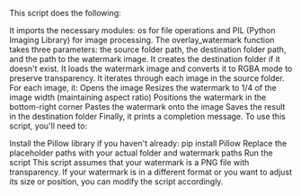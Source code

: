 This script does the following:

It imports the necessary modules: os for file operations and PIL (Python Imaging Library) for image processing.
The overlay_watermark function takes three parameters: the source folder path, the destination folder path, and the path to the watermark image.
It creates the destination folder if it doesn't exist.
It loads the watermark image and converts it to RGBA mode to preserve transparency.
It iterates through each image in the source folder.
For each image, it:
Opens the image
Resizes the watermark to 1/4 of the image width (maintaining aspect ratio)
Positions the watermark in the bottom-right corner
Pastes the watermark onto the image
Saves the result in the destination folder
Finally, it prints a completion message.
To use this script, you'll need to:

Install the Pillow library if you haven't already: pip install Pillow
Replace the placeholder paths with your actual folder and watermark paths
Run the script
This script assumes that your watermark is a PNG file with transparency. If your watermark is in a different format or you want to adjust its size or position, you can modify the script accordingly.

